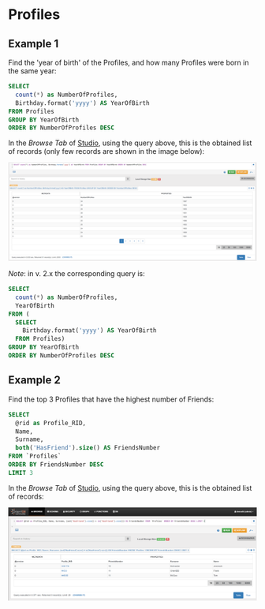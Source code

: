 
# Profiles

## Example 1

Find the 'year of birth' of the Profiles, and how many Profiles were born in the same year:

```sql
SELECT 
  count(*) as NumberOfProfiles, 
  Birthday.format('yyyy') AS YearOfBirth 
FROM Profiles 
GROUP BY YearOfBirth 
ORDER BY NumberOfProfiles DESC
```

In the _Browse Tab_ of [Studio](../../../studio/README.md), using the query above, this is the obtained list of records (only few records are shown in the image below):

![](../../../images/demo-dbs/social-travel-agency/query_8_browse.png)

_Note_: in v. 2.x the corresponding query is:

```sql
SELECT 
  count(*) as NumberOfProfiles, 
  YearOfBirth 
FROM (
  SELECT  
    Birthday.format('yyyy') AS YearOfBirth
  FROM Profiles)
GROUP BY YearOfBirth
ORDER BY NumberOfProfiles DESC
```


## Example 2

Find the top 3 Profiles that have the highest number of Friends:

```sql
SELECT 
  @rid as Profile_RID, 
  Name, 
  Surname, 
  both('HasFriend').size() AS FriendsNumber 
FROM `Profiles` 
ORDER BY FriendsNumber DESC 
LIMIT 3
```

In the _Browse Tab_ of [Studio](../../../studio/README.md), using the query above, this is the obtained list of records:

![](../../../images/demo-dbs/social-travel-agency/query_12_browse.png)
